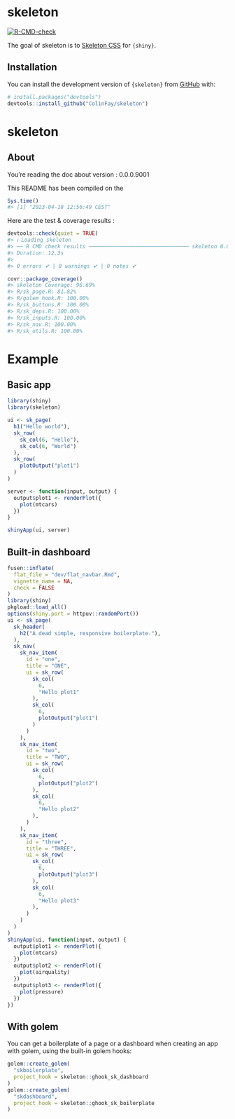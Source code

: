 
<!-- README.md is generated from README.Rmd. Please edit that file -->

# skeleton

<!-- badges: start -->

[![R-CMD-check](https://github.com/ColinFay/skeleton/actions/workflows/R-CMD-check.yaml/badge.svg)](https://github.com/ColinFay/skeleton/actions/workflows/R-CMD-check.yaml)
<!-- badges: end -->

The goal of skeleton is to [Skeleton CSS](http://getskeleton.com/) for
`{shiny}`.

## Installation

You can install the development version of `{skeleton}` from
[GitHub](https://github.com/) with:

``` r
# install.packages("devtools")
devtools::install_github("ColinFay/skeleton")
```

# skeleton

## About

You’re reading the doc about version : 0.0.0.9001

This README has been compiled on the

``` r
Sys.time()
#> [1] "2023-04-18 12:56:49 CEST"
```

Here are the test & coverage results :

``` r
devtools::check(quiet = TRUE)
#> ℹ Loading skeleton
#> ── R CMD check results ──────────────────────────────── skeleton 0.0.0.9001 ────
#> Duration: 12.3s
#> 
#> 0 errors ✔ | 0 warnings ✔ | 0 notes ✔
```

``` r
covr::package_coverage()
#> skeleton Coverage: 96.69%
#> R/sk_page.R: 81.82%
#> R/golem_hook.R: 100.00%
#> R/sk_buttons.R: 100.00%
#> R/sk_deps.R: 100.00%
#> R/sk_inputs.R: 100.00%
#> R/sk_nav.R: 100.00%
#> R/sk_utils.R: 100.00%
```

# Example

## Basic app

``` r
library(shiny)
library(skeleton)

ui <- sk_page(
  h1("Hello world"),
  sk_row(
    sk_col(6, "Hello"),
    sk_col(6, "World")
  ),
  sk_row(
    plotOutput("plot1")
  )
)

server <- function(input, output) {
  output$plot1 <- renderPlot({
    plot(mtcars)
  })
}

shinyApp(ui, server)
```

## Built-in dashboard

``` r
fusen::inflate(
  flat_file = "dev/flat_navbar.Rmd",
  vignette_name = NA,
  check = FALSE
)
library(shiny)
pkgload::load_all()
options(shiny.port = httpuv::randomPort())
ui <- sk_page(
  sk_header(
    h2("A dead simple, responsive boilerplate."),
  ),
  sk_nav(
    sk_nav_item(
      id = "one",
      title = "ONE",
      ui = sk_row(
        sk_col(
          6,
          "Hello plot1"
        ),
        sk_col(
          6,
          plotOutput("plot1")
        )
      )
    ),
    sk_nav_item(
      id = "two",
      title = "TWO",
      ui = sk_row(
        sk_col(
          6,
          plotOutput("plot2")
        ),
        sk_col(
          6,
          "Hello plot2"
        ),
      )
    ),
    sk_nav_item(
      id = "three",
      title = "THREE",
      ui = sk_row(
        sk_col(
          6,
          plotOutput("plot3")
        ),
        sk_col(
          6,
          "Hello plot3"
        ),
      )
    )
  )
)
shinyApp(ui, function(input, output) {
  output$plot1 <- renderPlot({
    plot(mtcars)
  })
  output$plot2 <- renderPlot({
    plot(airquality)
  })
  output$plot3 <- renderPlot({
    plot(pressure)
  })
})
```

## With golem

You can get a boilerplate of a page or a dashboard when creating an app
with golem, using the built-in golem hooks:

``` r
golem::create_golem(
  "skboilerplate",
  project_hook = skeleton::ghook_sk_dashboard
)
golem::create_golem(
  "skdashboard",
  project_hook = skeleton::ghook_sk_boilerplate
)
```
